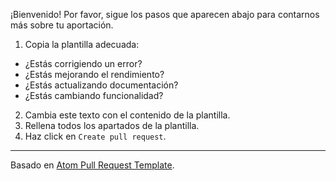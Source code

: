 ¡Bienvenido! Por favor, sigue los pasos que aparecen abajo para contarnos más sobre tu aportación.
1. Copia la plantilla adecuada:
* ¿Estás corrigiendo un error?
* ¿Estás mejorando el rendimiento?
* ¿Estás actualizando documentación?
* ¿Estás cambiando funcionalidad?
2. Cambia este texto con el contenido de la plantilla.
3. Rellena todos los apartados de la plantilla.
4. Haz click en `Create pull request`.

---

Basado en [Atom Pull Request Template](https://github.com/atom/atom/blob/master/PULL_REQUEST_TEMPLATE.md).
